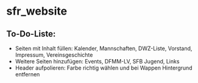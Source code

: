 # sfr_website

## To-Do-Liste:
- Seiten mit Inhalt füllen:
	Kalender, Mannschaften, DWZ-Liste, Vorstand, Impressum, Vereinsgeschichte
- Weitere Seiten hinzufügen:
	Events, DFMM-LV, SFB Jugend, Links
- Header aufpolieren:
	Farbe richtig wählen und bei Wappen Hintergrund entfernen
